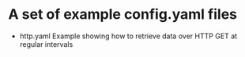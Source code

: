 # A set of example config.yaml files

* http.yaml Example showing how to retrieve data over HTTP GET at regular intervals
